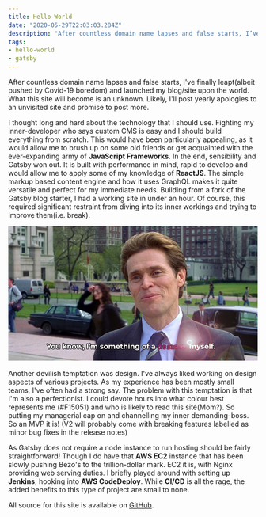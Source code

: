 ```yaml
---
title: Hello World
date: "2020-05-29T22:03:03.284Z"
description: "After countless domain name lapses and false starts, I’ve finally leapt(albeit pushed by Covid-19 boredom) and launched my blog/site upon the world. What this site will become is an unknown. Likely, I’ll post yearly apologies to an unvisited site and promise to post more."
tags:
- hello-world
- gatsby
---
```


After countless domain name lapses and false starts, I've finally leapt(albeit pushed by Covid-19 boredom) and launched my blog/site upon the world. What this site will become is an unknown. Likely, I'll post yearly apologies to an unvisited site and promise to post more.

I thought long and hard about the technology that I should use. Fighting my inner-developer who says custom CMS is easy and I should build everything from scratch. This would have been particularly appealing, as it would allow me to brush up on some old friends or get acquainted with the ever-expanding army of **JavaScript Frameworks**. In the end, sensibility and Gatsby won out. It is built with performance in mind, rapid to develop and would allow me to apply some of my knowledge of **ReactJS**. The simple markup based content engine and how it uses GraphQL makes it quite versatile and perfect for my immediate needs. Building from a fork of the Gatsby blog starter, I had a working site in under an hour. Of course, this required significant restraint from diving into its inner workings and trying to improve them(i.e. break).

![Designer Meme](./designer.meme.jpg)

Another devilish temptation was design. I've always liked working on design aspects of various projects. As my experience has been mostly small teams, I've often had a strong say. The problem with this temptation is that I'm also a perfectionist. I could devote hours into what colour best represents me (#F15051) and who is likely to read this site(Mom?). So putting my managerial cap on and channelling my inner demanding-boss. So an MVP it is! (V2 will probably come with breaking features labelled as minor bug fixes in the release notes)

As Gatsby does not require a node instance to run hosting should be fairly straightforward! Though I do have that **AWS EC2** instance that has been slowly pushing Bezo's to the trillion-dollar mark. EC2 it is, with Nginx providing web serving duties. I briefly played around with setting up **Jenkins**, hooking into **AWS CodeDeploy**. While **CI/CD** is all the rage, the added benefits to this type of project are small to none. 

All source for this site is available on [GitHub](https://github.com/loguek/coderadical). 

  

